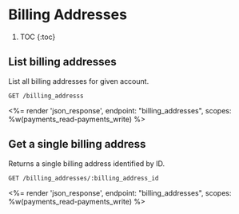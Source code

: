 # Billing Addresses

1. TOC
{:toc}

## List billing addresses

List all billing addresses for given account.

~~~
GET /billing_addresss
~~~

<%= render 'json_response', endpoint: "billing_addresses",
  scopes: %w(payments_read-payments_write) %>

## Get a single billing address

Returns a single billing address identified by ID.

~~~
GET /billing_addresses/:billing_address_id
~~~

<%= render 'json_response', endpoint: "billing_addresses",
  scopes: %w(payments_read-payments_write) %>
